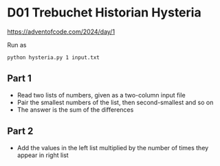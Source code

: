 D01 Trebuchet Historian Hysteria
=================================

https://adventofcode.com/2024/day/1

Run as

    python hysteria.py 1 input.txt


Part 1
------

- Read two lists of numbers, given as a two-column input file
- Pair the smallest numbers of the list, then second-smallest and so on
- The answer is the sum of the differences

Part 2
------

- Add the values in the left list multiplied by the number of times they appear
  in right list
